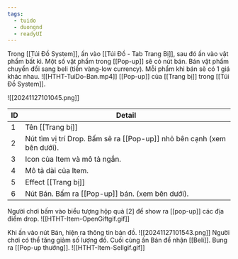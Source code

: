 ```yaml
---
tags:
  - tuido
  - duongnd
  - readyUI
---
```

Trong [[Túi Đồ System]], ấn vào [[Túi Đồ - Tab Trang Bị]], sau đó ấn vào vật phẩm bất kì.
Một số vật phẩm trong [[Pop-up]] sẽ có nút bán.
Bán vật phẩm chuyển đổi sang beli (tiền vàng-low currency). Mỗi phẩm khi bán sẽ có 1 giá khác nhau.
![[HTHT-TuiDo-Ban.mp4]]
[[Pop-up]] của [[Trang bị]] trong [[Túi Đồ System]].

![[20241127101045.png]]

| ID  | Detail                                                                 |
| --- | ---------------------------------------------------------------------- |
| 1   | Tên [[Trang bị]]                                                       |
| 2   | Nút tìm vị trí Drop. Bấm sẽ ra [[Pop-up]] nhỏ bên cạnh (xem bên dưới). |
| 3   | Icon của Item và mô tả ngắn.                                           |
| 4   | Mô tả dài của Item.                                                    |
| 5   | Effect [[Trang bị]]                                                    |
| 6   | Nút Bán. Bấm ra [[Pop-up]] bán. (xem bên dưới).                        |
Người chơi bấm vào biểu tượng hộp quà [2] để show ra [[pop-up]] các địa điểm drop.
![[HTHT-Item-OpenGiftgif.gif]]

Khi ấn vào nút Bán, hiện ra thông tin bán đồ.
![[20241127101543.png]]
Người chơi có thể tăng giảm số lượng đồ.
Cuối cùng ấn Bán để nhận [[Beli]]. Bung ra [[Pop-up thưởng]].
![[HTHT-Item-Sellgif.gif]]